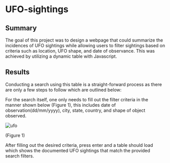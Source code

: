 # UFO-sightings

## Summary 
The goal of this project was to design a webpage that could summarize the incidences of UFO sightings while allowing users to filter sightings based on criteria such as location, UFO shape, and date of observance. This was achieved by utilizing a dynamic table with Javascript.

## Results
Conducting a search using this table is a straight-forward process as there are only a few steps to follow which are outlined below:

For the search itself, one only needs to fill out the filter criteria in the manner shown below (Figure 1), this includes date of observation(dd/mm/yyyy), city, state, country, and shape of object observed.

![ufo](https://user-images.githubusercontent.com/93050931/150692673-70438803-c98d-4b8c-b68b-0eacd2c733ad.png)


(Figure 1)

After filling out the desired criteria, press enter and a table should load which shows the documented UFO sightings that match the provided search filters.



